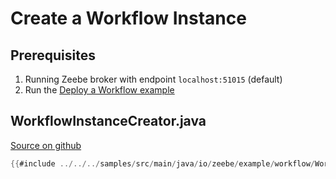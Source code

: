 # Create a Workflow Instance

## Prerequisites

1. Running Zeebe broker with endpoint `localhost:51015` (default)
1. Run the [Deploy a Workflow example](java-client-examples/workflow-deploy.html)

## WorkflowInstanceCreator.java

[Source on github](https://github.com/zeebe-io/zeebe/tree/{{commit}}/samples/src/main/java/io/zeebe/example/workflow/WorkflowInstanceCreator.java)

```java
{{#include ../../../samples/src/main/java/io/zeebe/example/workflow/WorkflowInstanceCreator.java}}
```
